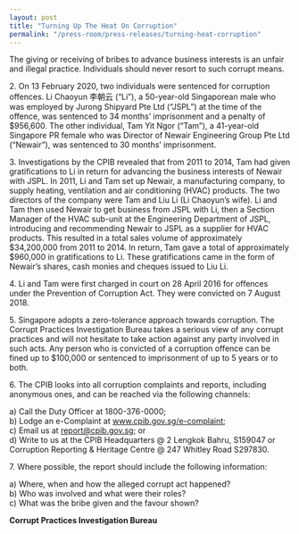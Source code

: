 ```yaml
---
layout: post
title: "Turning Up The Heat On Corruption"
permalink: "/press-room/press-releases/turning-heat-corruption"
---
```

The giving or receiving of bribes to advance business interests is an unfair and illegal practice. Individuals should never resort to such corrupt means.

2\.        On 13 February 2020, two individuals were sentenced for corruption offences. Li Chaoyun 李朝云 (“Li”), a 50-year-old Singaporean male who was employed by Jurong Shipyard Pte Ltd (“JSPL”) at the time of the offence, was sentenced to 34 months’ imprisonment and a penalty of $956,600. The other individual, Tam Yit Ngor (“Tam”), a 41-year-old Singapore PR female who was Director of Newair Engineering Group Pte Ltd (“Newair”), was sentenced to 30 months’ imprisonment.

3\.         Investigations by the CPIB revealed that from 2011 to 2014, Tam had given gratifications to Li in return for advancing the business interests of Newair with JSPL. In 2011, Li and Tam set up Newair, a manufacturing company, to supply heating, ventilation and air conditioning (HVAC) products. The two directors of the company were Tam and Liu Li (Li Chaoyun’s wife). Li and Tam then used Newair to get business from JSPL with Li, then a Section Manager of the HVAC sub-unit at the Engineering Department of JSPL, introducing and recommending Newair to JSPL as a supplier for HVAC products. This resulted in a total sales volume of approximately $34,200,000 from 2011 to 2014. In return, Tam gave a total of approximately $960,000 in gratifications to Li. These gratifications came in the form of Newair’s shares, cash monies and cheques issued to Liu Li.

4\.         Li and Tam were first charged in court on 28 April 2016 for offences under the Prevention of Corruption Act. They were convicted on 7 August 2018.

5\.         Singapore adopts a zero-tolerance approach towards corruption. The Corrupt Practices Investigation Bureau takes a serious view of any corrupt practices and will not hesitate to take action against any party involved in such acts. Any person who is convicted of a corruption offence can be fined up to $100,000 or sentenced to imprisonment of up to 5 years or to both.

6\.         The CPIB looks into all corruption complaints and reports, including anonymous ones, and can be reached via the following channels:

a) Call the Duty Officer at 1800-376-0000;<br />
b) Lodge an e-Complaint at <a href="https://www.cpib.gov.sg/e-complaint"><span style="color: #0066cc;">www.cpib.gov.sg/e-complaint</span></a>;<br />
c) Email us at <a class="spamspan" href="mailto:report@cpib.gov.sg">report@cpib.gov.sg</a>; or<br />
d) Write to us at the CPIB Headquarters @ 2 Lengkok Bahru, S159047 or Corruption Reporting & Heritage Centre @ 247 Whitley Road S297830.

7\.        Where possible, the report should include the following information:

a) Where, when and how the alleged corrupt act happened?<br />
b) Who was involved and what were their roles?<br />
c) What was the bribe given and the favour shown?

**Corrupt Practices Investigation Bureau**
